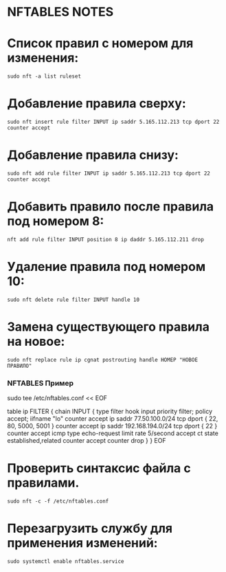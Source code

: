 # NFTABLES NOTES
# Список правил с номером для изменения:
```sudo nft -a list ruleset```

# Добавление правила сверху:
```sudo nft insert rule filter INPUT ip saddr 5.165.112.213 tcp dport 22 counter accept```

# Добавление правила снизу:
```sudo nft add rule filter INPUT ip saddr 5.165.112.213 tcp dport 22 counter accept```

# Добавить правило после правила под номером 8:
```nft add rule filter INPUT position 8 ip daddr 5.165.112.211 drop```

# Удаление правила под номером 10:
```sudo nft delete rule filter INPUT handle 10```

# Замена существующего правила на новое:
```sudo nft replace rule ip cgnat postrouting handle НОМЕР "НОВОЕ ПРАВИЛО"```

### NFTABLES Пример ###

sudo tee /etc/nftables.conf << EOF

table ip FILTER {
chain INPUT {
type filter hook input priority filter; policy accept;
iifname "lo" counter accept
ip saddr 77.50.100.0/24 tcp dport { 22, 80, 5000, 5001 } counter accept
ip saddr 192.168.194.0/24 tcp dport { 22 } counter accept
icmp type echo-request limit rate 5/second accept
ct state established,related counter accept
counter drop
}
}
EOF

# Проверить синтаксис файла с правилами.
```sudo nft -c -f /etc/nftables.conf```

# Перезагрузить службу для применения изменений:
```sudo systemctl enable nftables.service```
